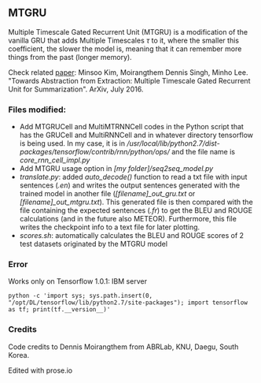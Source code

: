 ## MTGRU

Multiple Timescale Gated Recurrent Unit (MTGRU) is a modification of the vanilla GRU that adds Multiple Timescales $\tau$ to it, where the smaller this coefficient, the slower the model is, meaning that it can remember more things from the past (longer memory).

Check related [paper](https://arxiv.org/abs/1607.00718): Minsoo Kim, Moirangthem Dennis Singh, Minho Lee. "Towards Abstraction from Extraction: Multiple Timescale Gated Recurrent Unit for Summarization". ArXiv, July 2016.

### Files modified:
* Add MTGRUCell and MultiMTRNNCell codes in the Python script that has the GRUCell and MultiRNNCell and in whatever directory tensorflow is being used. In my case, it is in _/usr/local/lib/python2.7/dist-packages/tensorflow/contrib/rnn/python/ops/_ and the file name is _core_rnn_cell_impl.py_
* Add MTGRU usage option in *[my folder]/seq2seq_model.py*
* *translate.py*: added *auto_decode()* function to read a txt file with input sentences (*.en*) and writes the output sentences generated with the trained model in another file (*[filename]_out_gru.txt* or *[filename]_out_mtgru.txt*). This generated file is then compared with the file containing the expected sentences (*.fr*) to get the BLEU and ROUGE calculations (and in the future also METEOR). Furthermore, this file writes the checkpoint info to a text file for later plotting.
* *scores.sh*: automatically calculates the BLEU and ROUGE scores of 2 test datasets originated by the MTGRU model

### Error
Works only on Tensorflow 1.0.1: IBM server

```python -c 'import sys; sys.path.insert(0, "/opt/DL/tensorflow/lib/python2.7/site-packages"); import tensorflow as tf; print(tf.__version__)'```

### Credits
Code credits to Dennis Moirangthem from ABRLab, KNU, Daegu, South Korea.

Edited with prose.io
